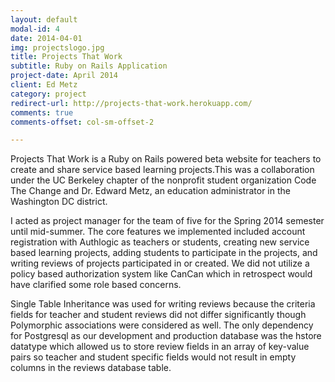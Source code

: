 ```yaml
---
layout: default
modal-id: 4
date: 2014-04-01
img: projectslogo.jpg
title: Projects That Work
subtitle: Ruby on Rails Application
project-date: April 2014
client: Ed Metz 
category: project 
redirect-url: http://projects-that-work.herokuapp.com/
comments: true
comments-offset: col-sm-offset-2    

---
```


Projects That Work is a Ruby on Rails powered beta website for teachers to create and share service based learning projects.This was a collaboration under the UC Berkeley chapter of the nonprofit student organization Code The Change and Dr. Edward Metz, an education administrator in the Washington DC district. 

I acted as project manager for the team of five for the Spring 2014 semester until mid-summer. The core features we implemented included account registration with Authlogic as teachers or students, creating new service based learning projects, adding students to participate in the projects, and writing reviews of projects participated in or created. We did not utilize a policy based authorization system like CanCan which in retrospect would have clarified some role based concerns. 

Single Table Inheritance was used for writing reviews because the criteria fields for teacher and student reviews did not differ significantly though Polymorphic associations were considered as well. The only dependency for Postgresql as our development and production database was the hstore datatype which allowed us to store review fields in an array of key-value pairs so teacher and student specific fields would not result in empty columns in the reviews database table. 